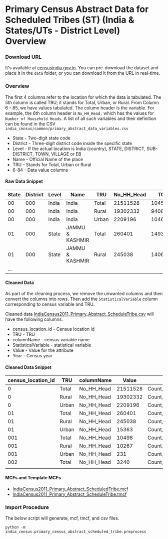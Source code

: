# Primary Census Abstract Data for Scheduled Tribes (ST) (India & States/UTs - District Level) Overview


### Download URL
It's available at [censusindia.gov.in](http://censusindia.gov.in/2011census/SC-ST/pca_state_distt_st.xls). You can pre-download the dataset and place it in the `data` folder, or you can download it from the URL in real-time. 

### Overview
The first 4 columns refer to the location for which the data is tabulated. The 5th column is called TRU; it stands for Total, Urban, or Rural. From Column 6 - 85, we have values tabulated. The column header is the variable. For example, the 6th column header is `No_HH_Head,` which has the values for `Number of Household Heads`. A list of all such variables and their definition can be found in the CSV  `india_census/common/primary_abstract_data_variables.csv`

 - State - Two-digit state code
 - District - Three-digit district code inside the specific state
 - Level - If the actual location is India (country), STATE, DISTRICT, SUB-DISTRICT, TOWN, VILLAGE or EB
 - Name - Official Name of the place
 - TRU - Stands for Total, Urban or Rural
 - 6-84 - Data value columns 

 #### Raw Data Snippet

| State |  District | Level  |  Name            | TRU    |  No_HH_Head | TOT_P     | ... |
| ----- | --------- | ------ | ---------------- | ------ | ----------- | --------- | --- |
| 00    | 000       |  India |  India           |  Total |  21511528   | 104545716 |     |
| 00    | 000       |  India |  India           |  Rural |  19302332   | 94083844  |     |
| 00    | 000       |  India |  India           |  Urban |  2209196    |  10461872 |     |
| 01    | 000       |  State |  JAMMU & KASHMIR |  Total |  260401     | 1493299   |     |
| 01    | 000       |  State |  JAMMU & KASHMIR |  Rural |  245038     | 1406833   |     |
| ...   |


#### Cleaned Data
As part of the cleaning process, we remove the unwanted columns and then convert the columns into rows. Then add the `StatisticalVariable` column corresponding to census variable and TRU.

Cleaned data [IndiaCensus2011_Primary_Abstract_ScheduleTribe.csv](IndiaCensus2011_Primary_Abstract_ScheduleTribe.csv) will have the following columns.

- census_location_id - Census location id
- TRU - TRU
- columnName - census variable name
- StatisticalVariable - statistical variable
- Value - Value for the attribute
- Year - Census year

#### Cleaned Data Snippet

| census_location_id | TRU   | columnName | Value    | StatisticalVariable                 | Year |
| ------------------ | ----- | ---------- | -------- | ----------------------------------- | ---- |
| 0                  | Total | No_HH_Head | 21511528 | Count_Household_ScheduledTribe       | 2011 |
| 0                  | Rural | No_HH_Head | 19302332 | Count_Household_ScheduledTribe_Rural | 2011 |
| 0                  | Urban | No_HH_Head | 2209196  | Count_Household_ScheduledTribe_Urban | 2011 |
| 01                 | Total | No_HH_Head | 260401   | Count_Household_ScheduledTribe       | 2011 |
| 01                 | Rural | No_HH_Head | 245038   | Count_Household_ScheduledTribe_Rural | 2011 |
| 01                 | Urban | No_HH_Head | 15363    | Count_Household_ScheduledTribe_Urban | 2011 |
| 001                | Total | No_HH_Head | 10498    | Count_Household_ScheduledTribe       | 2011 |
| 001                | Rural | No_HH_Head | 10267    | Count_Household_ScheduledTribe_Rural | 2011 |
| 001                | Urban | No_HH_Head | 231      | Count_Household_ScheduledTribe_Urban | 2011 |
| 002                | Total | No_HH_Head | 3240     | Count_Household_ScheduledTribe       | 2011 |
|                    |

#### MCFs and Template MCFs

- [IndiaCensus2011_Primary_Abstract_ScheduledTribe.mcf](IndiaCensus2011_Primary_Abstract_ScheduledTribe.mcf)
- [IndiaCensus2011_Primary_Abstract_ScheduleTribe.tmcf](IndiaCensus2011_Primary_Abstract_ScheduledTribe.tmcf)

### Import Procedure

The below script will generate; mcf, tmcf, and csv files.

`python -m india_census.primary_census_abstract_scheduled_tribe.preprocess`